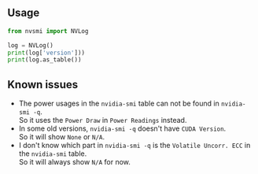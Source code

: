 ## Usage

```python
from nvsmi import NVLog

log = NVLog()
print(log['version']))
print(log.as_table())
```

## Known issues

* The power usages in the `nvidia-smi` table can not be found in `nvidia-smi -q`.  
So it uses the `Power Draw` in `Power Readings` instead.
* In some old versions, `nvidia-smi -q` doesn't have `CUDA Version`.  
So it will show `None` or `N/A`.
* I don't know which part in `nvidia-smi -q` is the `Volatile Uncorr. ECC` in the `nvidia-smi` table.  
So it will always show `N/A` for now.
